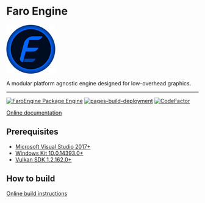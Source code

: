 # Faro Engine

![Logo](./Assets/Logo/Logo_128.png)

A modular platform agnostic engine designed for low-overhead graphics.

---

[![FaroEngine Package Engine](https://github.com/R00tDroid/FaroEngine/actions/workflows/build.yml/badge.svg)](https://github.com/R00tDroid/FaroEngine/actions/workflows/build.yml)
[![pages-build-deployment](https://github.com/R00tDroid/FaroEngine/actions/workflows/pages/pages-build-deployment/badge.svg)](https://github.com/R00tDroid/FaroEngine/actions/workflows/pages/pages-build-deployment)
[![CodeFactor](https://www.codefactor.io/repository/github/r00tdroid/faroengine/badge)](https://www.codefactor.io/repository/github/r00tdroid/faroengine)

[Online documentation](https://r00tdroid.github.io/FaroEngine)

## Prerequisites
* [Microsoft Visual Studio 2017+](https://visualstudio.microsoft.com)
* [Windows Kit 10.0.14393.0+](https://developer.microsoft.com/en-us/windows/downloads/windows-sdk)
* [Vulkan SDK 1.2.162.0+](https://vulkan.lunarg.com)

## How to build

[Online build instructions](https://r00tdroid.github.io/FaroEngine/md_Building)
